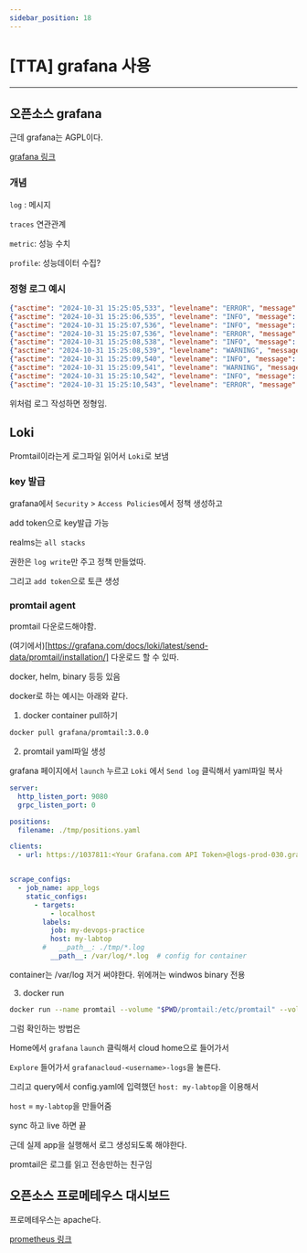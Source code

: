 ```yaml
---
sidebar_position: 18
---
```


# [TTA] grafana 사용
---

## 오픈소스 grafana

근데 grafana는 AGPL이다.


[grafana 링크](https://grafana.com/auth/sign-in/)

### 개념

`log` : 메시지

`traces` 연관관계

`metric`: 성능 수치

`profile`: 성능데이터 수집?


### 정형 로그 예시

```json
{"asctime": "2024-10-31 15:25:05,533", "levelname": "ERROR", "message": "division by zero", "funcName": "<module>", "lineno": 38, "exc_info": "Traceback (most recent call last):\n  File \"C:\\cicd\\dev-ops-test\\loki-cloud\\main.py\", line 36, in <module>\n    result = 1 / 0\n             ~~^~~\nZeroDivisionError: division by zero", "taskName": null}
{"asctime": "2024-10-31 15:25:06,535", "levelname": "INFO", "message": "This is an INFO log message from my application.", "funcName": "<module>", "lineno": 23, "exc_info": null, "taskName": null}
{"asctime": "2024-10-31 15:25:07,536", "levelname": "INFO", "message": "This is an INFO log message from my application.", "funcName": "<module>", "lineno": 23, "exc_info": null, "taskName": null}
{"asctime": "2024-10-31 15:25:07,536", "levelname": "ERROR", "message": "division by zero", "funcName": "<module>", "lineno": 38, "exc_info": "Traceback (most recent call last):\n  File \"C:\\cicd\\dev-ops-test\\loki-cloud\\main.py\", line 36, in <module>\n    result = 1 / 0\n             ~~^~~\nZeroDivisionError: division by zero", "taskName": null}
{"asctime": "2024-10-31 15:25:08,538", "levelname": "INFO", "message": "This is an INFO log message from my application.", "funcName": "<module>", "lineno": 23, "exc_info": null, "taskName": null}
{"asctime": "2024-10-31 15:25:08,539", "levelname": "WARNING", "message": "This is a simulated ValueError!", "funcName": "<module>", "lineno": 30, "exc_info": null, "taskName": null}       
{"asctime": "2024-10-31 15:25:09,540", "levelname": "INFO", "message": "This is an INFO log message from my application.", "funcName": "<module>", "lineno": 23, "exc_info": null, "taskName": null}
{"asctime": "2024-10-31 15:25:09,541", "levelname": "WARNING", "message": "This is a simulated ValueError!", "funcName": "<module>", "lineno": 30, "exc_info": null, "taskName": null}       
{"asctime": "2024-10-31 15:25:10,542", "levelname": "INFO", "message": "This is an INFO log message from my application.", "funcName": "<module>", "lineno": 23, "exc_info": null, "taskName": null}
{"asctime": "2024-10-31 15:25:10,543", "levelname": "ERROR", "message": "division by zero", "funcName": "<module>", "lineno": 38, "exc_info": "Traceback (most recent call last):\n  File \"C:\\cicd\\dev-ops-test\\loki-cloud\\main.py\", line 36, in <module>\n    result = 1 / 0\n             ~~^~~\nZeroDivisionError: division by zero", "taskName": null}
```

위처럼 로그 작성하면 정형임.


## Loki

Promtail이라는게 로그파일 읽어서 `Loki`로 보냄

### key 발급

grafana에서 `Security` > `Access Policies`에서 정책 생성하고

add token으로 key발급 가능

realms는 `all stacks`

권한은 `log write`만 주고 정책 만들었따.

그리고 `add token`으로 토큰 생성


### promtail agent

promtail 다운로드해야함.

(여기에서)[https://grafana.com/docs/loki/latest/send-data/promtail/installation/] 다운로드 할 수 있따.

docker, helm, binary 등등 있음

docker로 하는 예시는 아래와 같다.

1. docker container pull하기

```bash
docker pull grafana/promtail:3.0.0
```

2. promtail yaml파일 생성

grafana 페이지에서 `launch` 누르고 `Loki` 에서 `Send log` 클릭해서 yaml파일 복사

```yaml
server:
  http_listen_port: 9080
  grpc_listen_port: 0

positions:
  filename: ./tmp/positions.yaml

clients:
  - url: https://1037811:<Your Grafana.com API Token>@logs-prod-030.grafana.net/loki/api/v1/push


scrape_configs:
  - job_name: app_logs
    static_configs:
      - targets:
          - localhost
        labels:
          job: my-devops-practice
          host: my-labtop
        #   __path__: ./tmp/*.log
          __path__: /var/log/*.log  # config for container
```

container는 /var/log 저거 써야한다. 위에꺼는 windwos binary 전용

3. docker run

```bash
docker run --name promtail --volume "$PWD/promtail:/etc/promtail" --volume "$PWD/tmp:/var/log" grafana/promtail:3.0.0 --config.file=/etc/promtail/config.yaml
```

그럼 확인하는 방법은

Home에서 `grafana` `launch` 클릭해서 cloud home으로 들어가서

`Explore` 들어가서 `grafanacloud-<username>-logs`을 눌른다.

그리고 query에서 config.yaml에 입력했던 `host: my-labtop`을 이용해서

`host` = `my-labtop`을 만들어줌

sync 하고 live 하면 끝

근데 실제 app을 실행해서 로그 생성되도록 해야한다.

promtail은 로그를 읽고 전송만하는 친구임



## 오픈소스 프로메테우스 대시보드

프로메테우스는 apache다.

[prometheus 링크](https://artifacthub.io/packages/helm/prometheus-community/prometheus)

